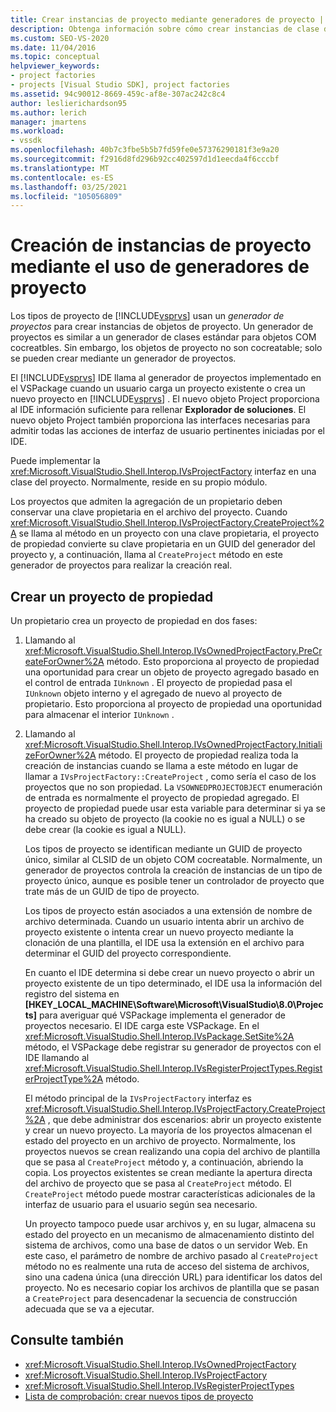 ```yaml
---
title: Crear instancias de proyecto mediante generadores de proyecto | Microsoft Docs
description: Obtenga información sobre cómo crear instancias de clase de proyecto mediante los generadores de proyectos en el entorno de desarrollo integrado (IDE) de Visual Studio.
ms.custom: SEO-VS-2020
ms.date: 11/04/2016
ms.topic: conceptual
helpviewer_keywords:
- project factories
- projects [Visual Studio SDK], project factories
ms.assetid: 94c90012-8669-459c-af8e-307ac242c8c4
author: leslierichardson95
ms.author: lerich
manager: jmartens
ms.workload:
- vssdk
ms.openlocfilehash: 40b7c3fbe5b5b7fd59fe0e57376290181f3e9a20
ms.sourcegitcommit: f2916d8fd296b92cc402597d1d1eecda4f6cccbf
ms.translationtype: MT
ms.contentlocale: es-ES
ms.lasthandoff: 03/25/2021
ms.locfileid: "105056809"
---
```

# <a name="create-project-instances-by-using-project-factories"></a>Creación de instancias de proyecto mediante el uso de generadores de proyecto
Los tipos de proyecto de [!INCLUDE[vsprvs](../../code-quality/includes/vsprvs_md.md)] usan un *generador de proyectos* para crear instancias de objetos de proyecto. Un generador de proyectos es similar a un generador de clases estándar para objetos COM cocreatbles. Sin embargo, los objetos de proyecto no son cocreatable; solo se pueden crear mediante un generador de proyectos.

 El [!INCLUDE[vsprvs](../../code-quality/includes/vsprvs_md.md)] IDE llama al generador de proyectos implementado en el VSPackage cuando un usuario carga un proyecto existente o crea un nuevo proyecto en [!INCLUDE[vsprvs](../../code-quality/includes/vsprvs_md.md)] . El nuevo objeto Project proporciona al IDE información suficiente para rellenar **Explorador de soluciones**. El nuevo objeto Project también proporciona las interfaces necesarias para admitir todas las acciones de interfaz de usuario pertinentes iniciadas por el IDE.

 Puede implementar la <xref:Microsoft.VisualStudio.Shell.Interop.IVsProjectFactory> interfaz en una clase del proyecto. Normalmente, reside en su propio módulo.

 Los proyectos que admiten la agregación de un propietario deben conservar una clave propietaria en el archivo del proyecto. Cuando <xref:Microsoft.VisualStudio.Shell.Interop.IVsProjectFactory.CreateProject%2A> se llama al método en un proyecto con una clave propietaria, el proyecto de propiedad convierte su clave propietaria en un GUID del generador del proyecto y, a continuación, llama al `CreateProject` método en este generador de proyectos para realizar la creación real.

## <a name="create-an-owned-project"></a>Crear un proyecto de propiedad
 Un propietario crea un proyecto de propiedad en dos fases:

1. Llamando al <xref:Microsoft.VisualStudio.Shell.Interop.IVsOwnedProjectFactory.PreCreateForOwner%2A> método. Esto proporciona al proyecto de propiedad una oportunidad para crear un objeto de proyecto agregado basado en el control de entrada `IUnknown` . El proyecto de propiedad pasa el `IUnknown` objeto interno y el agregado de nuevo al proyecto de propietario. Esto proporciona al proyecto de propiedad una oportunidad para almacenar el interior `IUnknown` .

2. Llamando al <xref:Microsoft.VisualStudio.Shell.Interop.IVsOwnedProjectFactory.InitializeForOwner%2A> método. El proyecto de propiedad realiza toda la creación de instancias cuando se llama a este método en lugar de llamar a `IVsProjectFactory::CreateProject` , como sería el caso de los proyectos que no son propiedad. La `VSOWNEDPROJECTOBJECT` enumeración de entrada es normalmente el proyecto de propiedad agregado. El proyecto de propiedad puede usar esta variable para determinar si ya se ha creado su objeto de proyecto (la cookie no es igual a NULL) o se debe crear (la cookie es igual a NULL).

   Los tipos de proyecto se identifican mediante un GUID de proyecto único, similar al CLSID de un objeto COM cocreatable. Normalmente, un generador de proyectos controla la creación de instancias de un tipo de proyecto único, aunque es posible tener un controlador de proyecto que trate más de un GUID de tipo de proyecto.

   Los tipos de proyecto están asociados a una extensión de nombre de archivo determinada. Cuando un usuario intenta abrir un archivo de proyecto existente o intenta crear un nuevo proyecto mediante la clonación de una plantilla, el IDE usa la extensión en el archivo para determinar el GUID del proyecto correspondiente.

   En cuanto el IDE determina si debe crear un nuevo proyecto o abrir un proyecto existente de un tipo determinado, el IDE usa la información del registro del sistema en **[HKEY_LOCAL_MACHINE\Software\Microsoft\VisualStudio\8.0\Projects]** para averiguar qué VSPackage implementa el generador de proyectos necesario. El IDE carga este VSPackage. En el <xref:Microsoft.VisualStudio.Shell.Interop.IVsPackage.SetSite%2A> método, el VSPackage debe registrar su generador de proyectos con el IDE llamando al <xref:Microsoft.VisualStudio.Shell.Interop.IVsRegisterProjectTypes.RegisterProjectType%2A> método.

   El método principal de la `IVsProjectFactory` interfaz es <xref:Microsoft.VisualStudio.Shell.Interop.IVsProjectFactory.CreateProject%2A> , que debe administrar dos escenarios: abrir un proyecto existente y crear un nuevo proyecto. La mayoría de los proyectos almacenan el estado del proyecto en un archivo de proyecto. Normalmente, los proyectos nuevos se crean realizando una copia del archivo de plantilla que se pasa al `CreateProject` método y, a continuación, abriendo la copia. Los proyectos existentes se crean mediante la apertura directa del archivo de proyecto que se pasa al `CreateProject` método. El `CreateProject` método puede mostrar características adicionales de la interfaz de usuario para el usuario según sea necesario.

   Un proyecto tampoco puede usar archivos y, en su lugar, almacena su estado del proyecto en un mecanismo de almacenamiento distinto del sistema de archivos, como una base de datos o un servidor Web. En este caso, el parámetro de nombre de archivo pasado al `CreateProject` método no es realmente una ruta de acceso del sistema de archivos, sino una cadena única (una dirección URL) para identificar los datos del proyecto. No es necesario copiar los archivos de plantilla que se pasan a `CreateProject` para desencadenar la secuencia de construcción adecuada que se va a ejecutar.

## <a name="see-also"></a>Consulte también
- <xref:Microsoft.VisualStudio.Shell.Interop.IVsOwnedProjectFactory>
- <xref:Microsoft.VisualStudio.Shell.Interop.IVsProjectFactory>
- <xref:Microsoft.VisualStudio.Shell.Interop.IVsRegisterProjectTypes>
- [Lista de comprobación: crear nuevos tipos de proyecto](../../extensibility/internals/checklist-creating-new-project-types.md)
